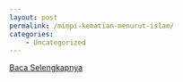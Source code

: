 ```yaml
---
layout: post
permalink: /mimpi-kematian-menurut-islam/
categories:
    - Uncategorized
---
```


[Baca Selengkapnya](/07)